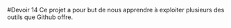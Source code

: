 #Devoir 14
Ce projet a pour but de nous apprendre à exploiter plusieurs des outils que Github offre.
